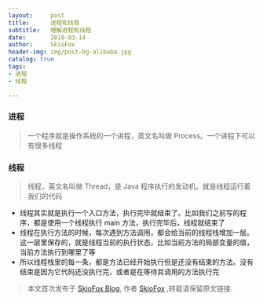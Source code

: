 ```yaml
---
layout:     post
title:      进程和线程
subtitle:   理解进程和线程
date:       2019-03-14
author:     SkioFox
header-img: img/post-bg-alibaba.jpg
catalog: true
tags:
- 进程
- 线程

---
```


### 进程
> 一个程序就是操作系统的一个进程，英文名叫做 Process。一个进程下可以有很多线程

### 线程
> 线程，英文名叫做 Thread，是 Java 程序执行的发动机。就是线程运行着我们的代码

- 线程其实就是执行一个入口方法，执行完毕就结束了。比如我们之前写的程序，都是使用一个线程执行 main 方法，执行完毕后，线程就结束了
- 线程在执行方法的时候，每次遇到方法调用，都会给当前的线程栈增加一层。这一层里保存的，就是线程当前的执行状态，比如当前方法的局部变量的值，当前方法执行到哪里了等
- 所以线程栈里的每一条，都是方法已经开始执行但是还没有结束的方法。没有结束是因为它代码还没执行完，或者是在等待其调用的方法执行完


> 本文首次发布于 [SkioFox Blog](http://blog.skiofox.top), 作者 [SkioFox](https://github.com/LoverFancy/) ,转载请保留原文链接.